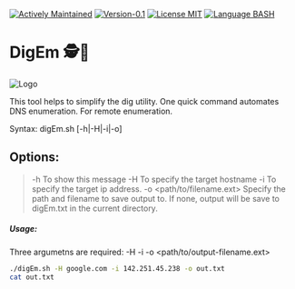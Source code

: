 [![Actively Maintained](https://img.shields.io/badge/Maintenance%20Level-Actively%20Maintained-green.svg)](https://gist.github.com/cheerfulstoic/d107229326a01ff0f333a1d3476e068d) [![Version-0.1](https://img.shields.io/badge/Version-0.1-green)](https://img.shields.io/badge/Version-0.1-green) [![License MIT](https://img.shields.io/badge/License-MIT-blue)](https://github.com/kaotickj/DigEm/blob/main/LICENSE) [![Language BASH](https://img.shields.io/badge/Language-BASH-red)](https://www.gnu.org/software/bash/)

# DigEm 🕵🔎 ️
![Logo](https://kdgwebsolutions.com/assets/img/digEm.png)

This tool helps to simplify the dig utility. One quick command automates DNS enumeration. For remote enumeration.

Syntax: digEm.sh [-h|-H|-i|-o]

Options:
-------------------------------------------
>-h To show this message
-H <HOSTNAME> To specify the target hostname
-i <IP Address> To specify the target ip address.
-o <path/to/filename.ext> Specify the path and filename to save output to. If none, output will be save to digEm.txt in the current directory.
>
##### Usage:
Three argumetns are required: -H <hostname> -i <ip adress> -o <path/to/output-filename.ext>
```sh
./digEm.sh -H google.com -i 142.251.45.238 -o out.txt
cat out.txt
```
 